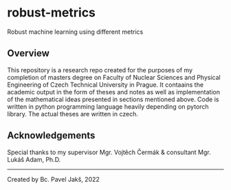 # robust-metrics

Robust machine learning using different metrics

## Overview

This repository is a research repo
created for the purposes of my completion of masters degree on Faculty of Nuclear Sciences and Physical Engineering
of Czech Technical University in Prague.
It contaains the academic output in the form of theses and notes
as well as implementation of the mathematical ideas presented in sections mentioned above.
Code is written in python programming language heavily depending on pytorch library.
The actual theses are written in czech.

## Acknowledgements

Special thanks to my supervisor Mgr. Vojtěch Čermák & consultant Mgr. Lukáš Adam, Ph.D.

___

Created by Bc. Pavel Jakš, 2022
